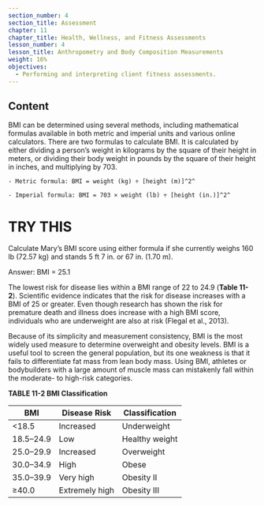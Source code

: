 ```yaml
---
section_number: 4
section_title: Assessment
chapter: 11
chapter_title: Health, Wellness, and Fitness Assessments
lesson_number: 4
lesson_title: Anthropometry and Body Composition Measurements
weight: 16%
objectives:
  - Performing and interpreting client fitness assessments.
---
```


## Content
BMI can be determined using several methods, including mathematical formulas available in both metric and imperial units and various online calculators. There are two formulas to calculate BMI. It is calculated by either dividing a person’s weight in kilograms by the square of their height in meters, or dividing their body weight in pounds by the square of their height in inches, and multiplying by 703.

	- Metric formula: BMI = weight (kg) ÷ [height (m)]^2^

	- Imperial formula: BMI = 703 × weight (lb) ÷ [height (in.)]^2^

# TRY THIS

Calculate Mary’s BMI score using either formula if she currently weighs 160 lb (72.57 kg) and stands 5 ft 7 in. or 67 in. (1.70 m).

Answer: BMI = 25.1

The lowest risk for disease lies within a BMI range of 22 to 24.9 (**Table 11-2**). Scientific evidence indicates that the risk for disease increases with a BMI of 25 or greater. Even though research has shown the risk for premature death and illness does increase with a high BMI score, individuals who are underweight are also at risk (Flegal et al., 2013).

Because of its simplicity and measurement consistency, BMI is the most widely used measure to determine overweight and obesity levels. BMI is a useful tool to screen the general population, but its one weakness is that it fails to differentiate fat mass from lean body mass. Using BMI, athletes or bodybuilders with a large amount of muscle mass can mistakenly fall within the moderate- to high-risk categories.

**TABLE 11-2 BMI Classification**

| BMI | Disease Risk | Classification |
|---|---|---|
| <18.5 | Increased | Underweight |
| 18.5–24.9 | Low | Healthy weight |
| 25.0–29.9 | Increased | Overweight |
| 30.0–34.9 | High | Obese |
| 35.0–39.9 | Very high | Obesity II |
| ≥40.0 | Extremely high | Obesity III |